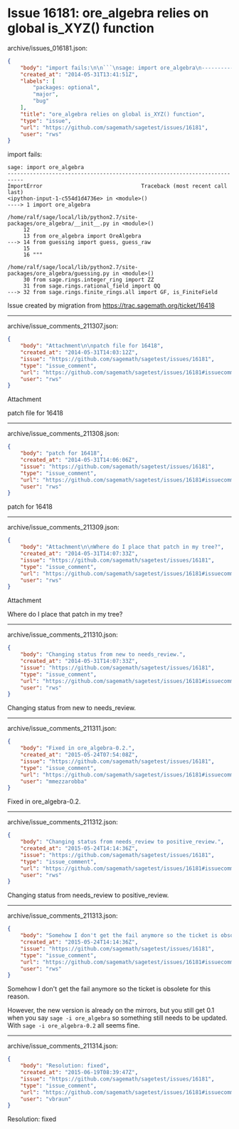 # Issue 16181: ore_algebra relies on global is_XYZ() function

archive/issues_016181.json:
```json
{
    "body": "import fails:\n\n```\nsage: import ore_algebra\n---------------------------------------------------------------------------\nImportError                               Traceback (most recent call last)\n<ipython-input-1-c554d1d4736e> in <module>()\n----> 1 import ore_algebra\n\n/home/ralf/sage/local/lib/python2.7/site-packages/ore_algebra/__init__.py in <module>()\n     12 \n     13 from ore_algebra import OreAlgebra\n---> 14 from guessing import guess, guess_raw\n     15 \n     16 \"\"\"\n\n/home/ralf/sage/local/lib/python2.7/site-packages/ore_algebra/guessing.py in <module>()\n     30 from sage.rings.integer_ring import ZZ\n     31 from sage.rings.rational_field import QQ\n---> 32 from sage.rings.finite_rings.all import GF, is_FiniteField\n```\n\n\n\nIssue created by migration from https://trac.sagemath.org/ticket/16418\n\n",
    "created_at": "2014-05-31T13:41:51Z",
    "labels": [
        "packages: optional",
        "major",
        "bug"
    ],
    "title": "ore_algebra relies on global is_XYZ() function",
    "type": "issue",
    "url": "https://github.com/sagemath/sagetest/issues/16181",
    "user": "rws"
}
```
import fails:

```
sage: import ore_algebra
---------------------------------------------------------------------------
ImportError                               Traceback (most recent call last)
<ipython-input-1-c554d1d4736e> in <module>()
----> 1 import ore_algebra

/home/ralf/sage/local/lib/python2.7/site-packages/ore_algebra/__init__.py in <module>()
     12 
     13 from ore_algebra import OreAlgebra
---> 14 from guessing import guess, guess_raw
     15 
     16 """

/home/ralf/sage/local/lib/python2.7/site-packages/ore_algebra/guessing.py in <module>()
     30 from sage.rings.integer_ring import ZZ
     31 from sage.rings.rational_field import QQ
---> 32 from sage.rings.finite_rings.all import GF, is_FiniteField
```



Issue created by migration from https://trac.sagemath.org/ticket/16418





---

archive/issue_comments_211307.json:
```json
{
    "body": "Attachment\n\npatch file for 16418",
    "created_at": "2014-05-31T14:03:12Z",
    "issue": "https://github.com/sagemath/sagetest/issues/16181",
    "type": "issue_comment",
    "url": "https://github.com/sagemath/sagetest/issues/16181#issuecomment-211307",
    "user": "rws"
}
```

Attachment

patch file for 16418



---

archive/issue_comments_211308.json:
```json
{
    "body": "patch for 16418",
    "created_at": "2014-05-31T14:06:06Z",
    "issue": "https://github.com/sagemath/sagetest/issues/16181",
    "type": "issue_comment",
    "url": "https://github.com/sagemath/sagetest/issues/16181#issuecomment-211308",
    "user": "rws"
}
```

patch for 16418



---

archive/issue_comments_211309.json:
```json
{
    "body": "Attachment\n\nWhere do I place that patch in my tree?",
    "created_at": "2014-05-31T14:07:33Z",
    "issue": "https://github.com/sagemath/sagetest/issues/16181",
    "type": "issue_comment",
    "url": "https://github.com/sagemath/sagetest/issues/16181#issuecomment-211309",
    "user": "rws"
}
```

Attachment

Where do I place that patch in my tree?



---

archive/issue_comments_211310.json:
```json
{
    "body": "Changing status from new to needs_review.",
    "created_at": "2014-05-31T14:07:33Z",
    "issue": "https://github.com/sagemath/sagetest/issues/16181",
    "type": "issue_comment",
    "url": "https://github.com/sagemath/sagetest/issues/16181#issuecomment-211310",
    "user": "rws"
}
```

Changing status from new to needs_review.



---

archive/issue_comments_211311.json:
```json
{
    "body": "Fixed in ore_algebra-0.2.",
    "created_at": "2015-05-24T07:54:08Z",
    "issue": "https://github.com/sagemath/sagetest/issues/16181",
    "type": "issue_comment",
    "url": "https://github.com/sagemath/sagetest/issues/16181#issuecomment-211311",
    "user": "mmezzarobba"
}
```

Fixed in ore_algebra-0.2.



---

archive/issue_comments_211312.json:
```json
{
    "body": "Changing status from needs_review to positive_review.",
    "created_at": "2015-05-24T14:14:36Z",
    "issue": "https://github.com/sagemath/sagetest/issues/16181",
    "type": "issue_comment",
    "url": "https://github.com/sagemath/sagetest/issues/16181#issuecomment-211312",
    "user": "rws"
}
```

Changing status from needs_review to positive_review.



---

archive/issue_comments_211313.json:
```json
{
    "body": "Somehow I don't get the fail anymore so the ticket is obsolete for this reason.\n\nHowever, the new version is already on the mirrors, but you still get 0.1 when you say `sage -i ore_algebra` so something still needs to be updated. With `sage -i ore_algebra-0.2` all seems fine.",
    "created_at": "2015-05-24T14:14:36Z",
    "issue": "https://github.com/sagemath/sagetest/issues/16181",
    "type": "issue_comment",
    "url": "https://github.com/sagemath/sagetest/issues/16181#issuecomment-211313",
    "user": "rws"
}
```

Somehow I don't get the fail anymore so the ticket is obsolete for this reason.

However, the new version is already on the mirrors, but you still get 0.1 when you say `sage -i ore_algebra` so something still needs to be updated. With `sage -i ore_algebra-0.2` all seems fine.



---

archive/issue_comments_211314.json:
```json
{
    "body": "Resolution: fixed",
    "created_at": "2015-06-19T08:39:47Z",
    "issue": "https://github.com/sagemath/sagetest/issues/16181",
    "type": "issue_comment",
    "url": "https://github.com/sagemath/sagetest/issues/16181#issuecomment-211314",
    "user": "vbraun"
}
```

Resolution: fixed
